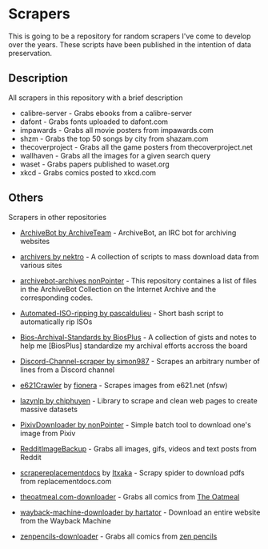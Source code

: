 # Scrapers
This is going to be a repository for random scrapers I've come to develop over the years. These scripts have been published in the intention of data preservation.

## Description
All scrapers in this repository with a brief description

* calibre-server - Grabs ebooks from a calibre-server
* dafont - Grabs fonts uploaded to dafont.com
* impawards - Grabs all movie posters from impawards.com
* shzm - Grabs the top 50 songs by city from shazam.com
* thecoverproject - Grabs all the game posters from thecoverproject.net
* wallhaven - Grabs all the images for a given search query
* waset - Grabs papers published to waset.org
* xkcd - Grabs comics posted to xkcd.com


## Others
Scrapers in other repositories

* [ArchiveBot by ArchiveTeam](https://github.com/ArchiveTeam/ArchiveBot) - ArchiveBot, an IRC bot for archiving websites

* [archivers by nektro](https://github.com/nektro/archivers) - A collection of scripts to mass download data from various sites

* [archivebot-archives nonPointer](https://github.com/nonPointer/PixivDownloader) - This repository containes a list of files in the ArchiveBot Collection on the Internet Archive and the corresponding codes.

* [Automated-ISO-ripping by pascaldulieu](https://github.com/pascaldulieu/Automated-ISO-ripping) - Short bash script to automatically rip ISOs

* [Bios-Archival-Standards by BiosPlus](https://github.com/BiosPlus/Bios-Archival-Standards) - A collection of gists and notes to help me [BiosPlus] standardize my archival efforts accross the board

* [Discord-Channel-scraper by simon987](https://github.com/simon987/Discord-Channel-scraper) - Scrapes an arbitrary number of lines from a Discord channel

* [e621Crawler](https://github.com/fionera/e621Crawler) by [fionera](https://github.com/fionera) - Scrapes images from e621.net (nfsw)
* [lazynlp by chiphuyen](https://github.com/chiphuyen/lazynlp) - Library to scrape and clean web pages to create massive datasets

* [PixivDownloader by nonPointer](https://github.com/nonPointer/PixivDownloader) - Simple batch tool to download one's image from Pixiv

* [RedditImageBackup](https://github.com/LameLemon/RedditImageBackup) - Grabs all images, gifs, videos and text posts from Reddit 

* [scrapereplacementdocs](https://github.com/Itxaka/scrapereplacementdocs) by [Itxaka](https://github.com/Itxaka/scrapereplacementdocs) - Scrapy spider to download pdfs from replacementdocs.com

* [theoatmeal.com-downloader](https://github.com/LameLemon/theoatmeal.com-downloader) - Grabs all comics from [The Oatmeal](https://theoatmeal.com)

* [wayback-machine-downloader by hartator](https://github.com/hartator/wayback-machine-downloader) - Download an entire website from the Wayback Machine

* [zenpencils-downloader](https://github.com/LameLemon/zenpencils-downloader) - Grabs all comics from [zen pencils](https://zenpencils.com/)
